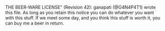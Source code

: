 THE BEER-WARE LICENSE" (Revision 42): ganapati (@G4N4P4T1) wrote this file. As long as you retain this notice you can do whatever you want with this stuff. If we meet some day, and you think this stuff is worth it, you can buy me a beer in return.